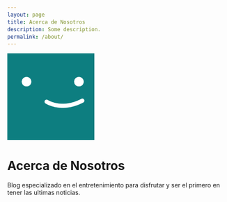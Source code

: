 ```yaml
---
layout: page
title: Acerca de Nosotros
description: Some description.
permalink: /about/
---
```


<img class="img-rounded" src="/assets/img/uploads/profile.png" alt="Blog" width="200">

# Acerca de Nosotros

Blog especializado en el entretenimiento para disfrutar y ser el primero en tener las ultimas noticias.
